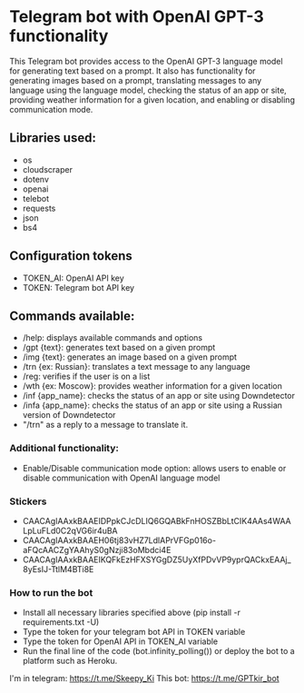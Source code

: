 # Telegram bot with OpenAI GPT-3 functionality

This Telegram bot provides access to the OpenAI GPT-3 language model for generating text based on a prompt. It also has functionality for generating images based on a prompt, translating messages to any language using the language model, checking the status of an app or site, providing weather information for a given location, and enabling or disabling communication mode.

## Libraries used:

- os
- cloudscraper
- dotenv
- openai
- telebot
- requests
- json
- bs4

## Configuration tokens

- TOKEN_AI: OpenAI API key
- TOKEN: Telegram bot API key

## Commands available:
- /help: displays available commands and options
- /gpt {text}: generates text based on a given prompt
- /img {text}: generates an image based on a given prompt
- /trn {ex: Russian}: translates a text message to any language
- /reg: verifies if the user is on a list
- /wth {ex: Moscow}: provides weather information for a given location
- /inf {app_name}: checks the status of an app or site using Downdetector
- /infa {app_name}: checks the status of an app or site using a Russian version of Downdetector
- "/trn" as a reply to a message to translate it.

### Additional functionality:
- Enable/Disable communication mode option: allows users to enable or disable communication with OpenAI language model

### Stickers
- CAACAgIAAxkBAAEIDPpkCJcDLIQ6GQABkFnHOSZBbLtCIK4AAs4WAALpLuFLd0C2qVG6ir4uBA
- CAACAgIAAxkBAAEH06tj83vHZ7LdlAPrVFGp016o-aFQcAACZgYAAhyS0gNzji83oMbdci4E
- CAACAgIAAxkBAAEIKQFkEzHFXSYGgDZ5UyXfPDvVP9yprQACkxEAAj_8yEsIJ-TtlM4BTi8E

### How to run the bot
- Install all necessary libraries specified above (pip install -r requirements.txt -U)
- Type the token for your telegram bot API in TOKEN variable
- Type the token for OpenAI API in TOKEN_AI variable
- Run the final line of the code (bot.infinity_polling()) or deploy the bot to a platform such as Heroku.

I'm in telegram: https://t.me/Skeepy_Ki
This bot: https://t.me/GPTkir_bot
